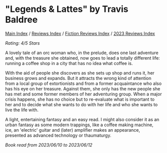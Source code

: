 # "Legends & Lattes" by Travis Baldree

[Main Index](../../../README.md) / [Reviews Index](../../README.md) / [Fiction Reviews Index](../README.md) / [2023 Reviews Index](README.md)

*Rating: 4/5 Stars*

A lovely tale of an orc woman who, in the prelude, does one last adventure and, with the treasure she obtained, now goes to lead a totally different life: running a coffee shop in a city that has no idea what coffee is.

With the aid of people she discovers as she sets up shop and runs it, her business grows and expands. But it attracts the wrong kind of attention from a local group of extortionists and from a former acquaintance who also has his eye on her treasure. Against them, she only has the new people she has met and some former members of her adventuring group. When a major crisis happens, she has no choice but to re-evaluate what is important to her and to decide what she wants to do with her life and who she wants to live the life with.

A light, entertaining fantasy and an easy read. I might also consider it as an urban fantasy as some modern trappings, like a coffee making machine, ice, an 'electric' guitar and (later) amplifier makes an appearance, presented as advanced technology or thaumaturgy.

*Book read from 2023/06/10 to 2023/06/12*
